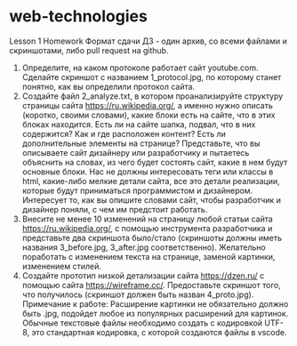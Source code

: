 # web-technologies
Lesson 1 Homework
Формат сдачи ДЗ - один архив, со всеми файлами и скриншотами, либо pull request на github.
1. Определите, на каком протоколе работает сайт youtube.com.
  Сделайте скриншот с названием 1_protocol.jpg, по которому станет понятно, как вы определили протокол сайта.
2. Создайте файл 2_analyze.txt, в котором проанализируйте структуру страницы сайта https://ru.wikipedia.org/, а именно нужно описать (коротко, своими словами), 
  какие блоки есть на сайте, что в этих блоках находится. Есть ли на сайте шапка, подвал, что в них содержится? 
  Как и где расположен контент? Есть ли дополнительные элементы на странице?
  Представьте, что вы описываете сайт дизайнеру или разработчику и пытаетесь объяснить на словах, из чего будет состоять сайт, какие в нем будут основные блоки. 
  Нас не должны интересовать теги или классы в html, какие-либо мелкие детали сайта, все это детали реализации, которые будут приниматься программистом и дизайнером. 
  Интересует то, как вы опишите словами сайт, чтобы разработчик и дизайнер поняли, с чем им предстоит работать.
3. Внесите не менее 10 изменений на страницу любой статьи сайта https://ru.wikipedia.org/, 
  с помощью инструмента разработчика и представьте два скриншота было/стало (скриншоты должны иметь названия 3_before.jpg, 3_after.jpg соответственно). 
  Желательно поработать с изменением текста на странице, заменой картинки, изменением стилей.
4. Создайте прототип низкой детализации сайта https://dzen.ru/ с помощью сайта https://wireframe.cc/. 
  Предоставьте скриншот того, что получилось (скриншот должен быть назван 4_proto.jpg).
Примечание к работе:
Расширение картинки не обязательно должно быть .jpg, подойдет любое из популярных расширений для картинок.
Обычные текстовые файлы необходимо создать с кодировкой UTF-8, это стандартная кодировка, с которой создаются файлы в vscode.
